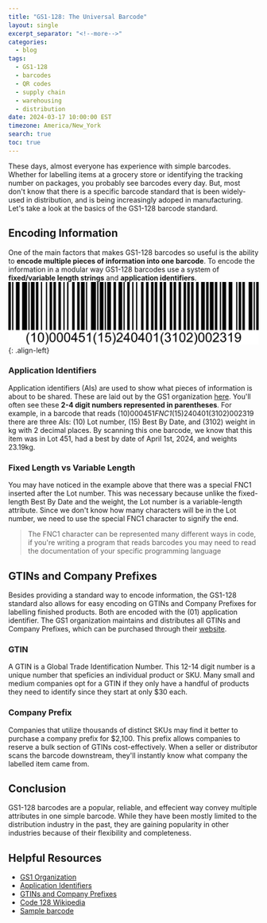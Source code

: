 ```yaml
---
title: "GS1-128: The Universal Barcode"
layout: single
excerpt_separator: "<!--more-->"
categories:
  - blog
tags:
  - GS1-128
  - barcodes
  - QR codes
  - supply chain
  - warehousing
  - distribution
date: 2024-03-17 10:00:00 EST
timezone: America/New_York
search: true
toc: true
---
```


These days, almost everyone has experience with simple barcodes. Whether for labelling items at a grocery store or identifying the tracking number on packages, you probably see barcodes every day. But, most don't know that there is a specific barcode standard that is been widely-used in distribution, and is being increasingly adoped in manufacturing. Let's take a look at the basics of the GS1-128 barcode standard.

## Encoding Information
One of the main factors that makes GS1-128 barcodes so useful is the ability to **encode multiple pieces of information into one barcode**. To encode the information in a modular way GS1-128 barcodes use a system of **fixed/variable length strings** and **application identifiers**.
![styled-image](/assets/images/gs1BarcodeExample.png "This is some hover text"){: .align-left}
### Application Identifiers
Application identifiers (AIs) are used to show what pieces of information is about to be shared. These are laid out by the GS1 organization [here](https://ref.gs1.org/ai/). You'll often see these **2-4 digit numbers represented in parentheses**. For example, in a barcode that reads (10)000451*FNC1*(15)240401(3102)002319 there are three AIs: (10) Lot number, (15) Best By Date, and (3102) weight in kg with 2 decimal places. By scanning this one barcode, we know that this item was in Lot 451, had a best by date of April 1st, 2024, and weights 23.19kg.
### Fixed Length vs Variable Length
You may have noticed in the example above that there was a special FNC1 inserted after the Lot number. This was necessary because unlike the fixed-length Best By Date and the weight, the Lot number is a variable-length attribute. Since we don't know how many characters will be in the Lot number, we need to use the special FNC1 character to signify the end.
>The FNC1 character can be represented many different ways in code, if you're writing a program that reads barcodes you may need to read the documentation of your specific programming language

## GTINs and Company Prefixes
Besides providing a standard way to encode information, the GS1-128 standard also allows for easy encoding on GTINs and Company Prefixes for labelling finished products. Both are encoded with the (01) application identifier. The GS1 organization maintains and distributes all GTINs and Company Prefixes, which can be purchased through their [website](https://www.gs1us.org/upcs-barcodes-prefixes/how-to-get-a-upc-barcode).
### GTIN
A GTIN is a Global Trade Identification Number. This 12-14 digit number is a unique number that speficies an individual product or SKU. Many small and medium companies opt for a GTIN if they only have a handful of products they need to identify since they start at only $30 each.
### Company Prefix
Companies that utilize thousands of distinct SKUs may find it better to purchase a company prefix for $2,100. This prefix allows companies to reserve a bulk section of GTINs cost-effectively. When a seller or distributor scans the barcode downstream, they'll instantly know what company the labelled item came from.

## Conclusion
GS1-128 barcodes are a popular, reliable, and effecient way convey multiple attributes in one simple barcode. While they have been mostly limited to the distribution industry in the past, they are gaining popularity in other industries because of their flexibility and completeness.

## Helpful Resources
* [GS1 Organization](https://www.gs1us.org)
* [Application Identifiers](https://ref.gs1.org/ai/)
* [GTINs and Company Prefixes](https://www.gs1us.org/upcs-barcodes-prefixes/how-to-get-a-upc-barcode)
* [Code 128 Wikipedia](https://en.wikipedia.org/wiki/Code_128)
* [Sample barcode](https://barcode.tec-it.com/en/GS1-128?data=10000451%5CF152404013102002319)
